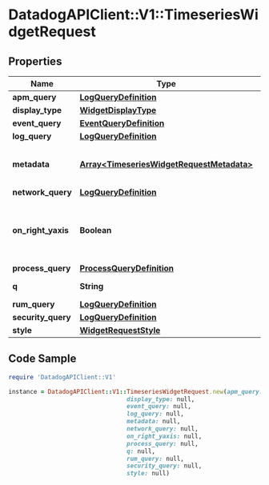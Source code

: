 # DatadogAPIClient::V1::TimeseriesWidgetRequest

## Properties

Name | Type | Description | Notes
------------ | ------------- | ------------- | -------------
**apm_query** | [**LogQueryDefinition**](LogQueryDefinition.md) |  | [optional] 
**display_type** | [**WidgetDisplayType**](WidgetDisplayType.md) |  | [optional] 
**event_query** | [**EventQueryDefinition**](EventQueryDefinition.md) |  | [optional] 
**log_query** | [**LogQueryDefinition**](LogQueryDefinition.md) |  | [optional] 
**metadata** | [**Array&lt;TimeseriesWidgetRequestMetadata&gt;**](TimeseriesWidgetRequestMetadata.md) | Used to define expression aliases. | [optional] 
**network_query** | [**LogQueryDefinition**](LogQueryDefinition.md) |  | [optional] 
**on_right_yaxis** | **Boolean** | Whether or not to display a second y-axis on the right. | [optional] 
**process_query** | [**ProcessQueryDefinition**](ProcessQueryDefinition.md) |  | [optional] 
**q** | **String** | Widget query. | [optional] 
**rum_query** | [**LogQueryDefinition**](LogQueryDefinition.md) |  | [optional] 
**security_query** | [**LogQueryDefinition**](LogQueryDefinition.md) |  | [optional] 
**style** | [**WidgetRequestStyle**](WidgetRequestStyle.md) |  | [optional] 

## Code Sample

```ruby
require 'DatadogAPIClient::V1'

instance = DatadogAPIClient::V1::TimeseriesWidgetRequest.new(apm_query: null,
                                 display_type: null,
                                 event_query: null,
                                 log_query: null,
                                 metadata: null,
                                 network_query: null,
                                 on_right_yaxis: null,
                                 process_query: null,
                                 q: null,
                                 rum_query: null,
                                 security_query: null,
                                 style: null)
```


